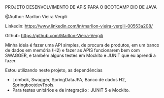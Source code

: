 PROJETO DESENVOLVIMENTO DE APIS PARA O BOOTCAMP DIO DE JAVA


@Author: Marllon Vieira Vergili

Linkedin: https://www.linkedin.com/in/marllon-vieira-vergili-00553a208/

Github: https://github.com/Marllon-Vieira-Vergili



Minha ideia é fazer uma API simples, de procura de produtos, em um banco de dados em memória (H2)
e fazer as APIS funcionarem bem com SWAGGER, e também alguns testes  em Mockito e JUNIT que eu aprendi
a fazer.  


Estou utilizando neste projeto, as dependências

- Lombok, Swagger, SpringDataJPA, Banco de dados H2, SpringbootdevTools.
- Para testes unitários e de integração : JUNIT 5 e Mockito.